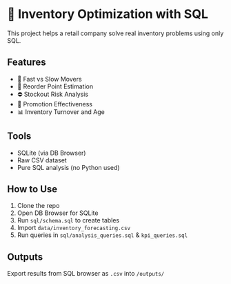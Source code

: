 # 🧠 Inventory Optimization with SQL

This project helps a retail company solve real inventory problems using only SQL.

## Features
- 🔎 Fast vs Slow Movers
- 🔄 Reorder Point Estimation
- ⛔ Stockout Risk Analysis
- 🎯 Promotion Effectiveness
- 📊 Inventory Turnover and Age

## Tools
- SQLite (via DB Browser)
- Raw CSV dataset
- Pure SQL analysis (no Python used)

## How to Use
1. Clone the repo
2. Open DB Browser for SQLite
3. Run `sql/schema.sql` to create tables
4. Import `data/inventory_forecasting.csv`
5. Run queries in `sql/analysis_queries.sql` & `kpi_queries.sql`

## Outputs
Export results from SQL browser as `.csv` into `/outputs/`
